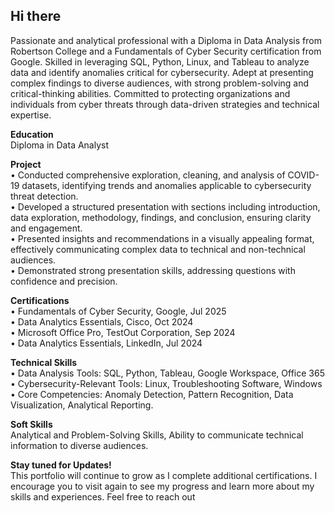 ## Hi there 

Passionate and analytical professional with a Diploma in Data Analysis from Robertson College and a Fundamentals of Cyber Security certification from Google. Skilled in leveraging SQL, Python, Linux, and Tableau to analyze data and identify anomalies critical for cybersecurity. Adept at presenting complex findings to diverse audiences, with strong problem-solving and critical-thinking abilities. Committed to protecting organizations and individuals from cyber threats through data-driven strategies and technical expertise.

**Education**    
        Diploma in Data Analyst

**Project**    
        • Conducted comprehensive exploration, cleaning, and analysis of COVID-19 datasets, identifying trends and anomalies applicable to cybersecurity threat detection.        
        • Developed a structured presentation with sections including introduction, data exploration, methodology, findings, and conclusion, ensuring clarity and engagement.        
        • Presented insights and recommendations in a visually appealing format, effectively communicating complex data to technical and non-technical audiences.        
        • Demonstrated strong presentation skills, addressing questions with confidence and precision.

**Certifications**        
        • Fundamentals of Cyber Security, Google, Jul 2025        
        • Data Analytics Essentials, Cisco, Oct 2024          
        • Microsoft Office Pro, TestOut Corporation, Sep 2024                 
        • Data Analytics Essentials, LinkedIn, Jul 2024

**Technical Skills**        
        • Data Analysis Tools: SQL, Python, Tableau, Google Workspace, Office 365        
        • Cybersecurity-Relevant Tools: Linux, Troubleshooting Software, Windows        
        • Core Competencies: Anomaly Detection, Pattern Recognition, Data Visualization, Analytical Reporting.
    
**Soft Skills**        
        Analytical and Problem-Solving Skills, Ability to communicate technical information to diverse audiences.

**Stay tuned for Updates!**    
This portfolio will continue to grow as I complete additional certifications. I encourage you to visit again to see my progress and learn more about my skills and experiences. Feel free to reach out

